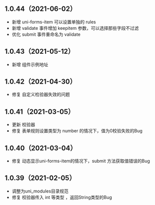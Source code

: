## 1.0.44（2021-06-02）
- 新增 uni-forms-item 可以设置单独的 rules
- 新增 validate 事件增加 keepitem 参数，可以选择那些字段不过滤
- 优化 submit 事件重命名为 validate
## 1.0.43（2021-05-12）
- 新增 组件示例地址
## 1.0.42（2021-04-30）
- 修复 自定义检验器失效的问题
## 1.0.41（2021-03-05）
- 更新 校验器
- 修复 表单规则设置类型为 number 的情况下，值为0校验失败的Bug
## 1.0.40（2021-03-04）
- 修复 动态显示uni-forms-item的情况下，submit 方法获取值错误的Bug
## 1.0.39（2021-02-05）
- 调整为uni_modules目录规范
- 修复 校验器传入 int 等类型 ，返回String类型的Bug
